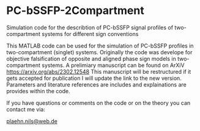 # PC-bSSFP-2Compartment
Simulation code for the describtion of PC-bSSFP signal profiles of two-compartment systems for different sign conventions 

This MATLAB code can be used for the simulation of PC-bSSFP profiles in two-compartment (singlet) systems. 
Originally the code was develope for objective falsification of opposite and aligned phase sign models 
in two-compartment systems.
A prelimiary manuscript can be found on ArXiV https://arxiv.org/abs/2302.12548 
This manuscript will be restructured if it gets accepted for publication I will update the link to the 
new version. 
Parameters and literature references are includes and explainations are provides within the code.

If you have questions or comments on the code or on the theory you can contact me via: 

plaehn.nils@web.de

